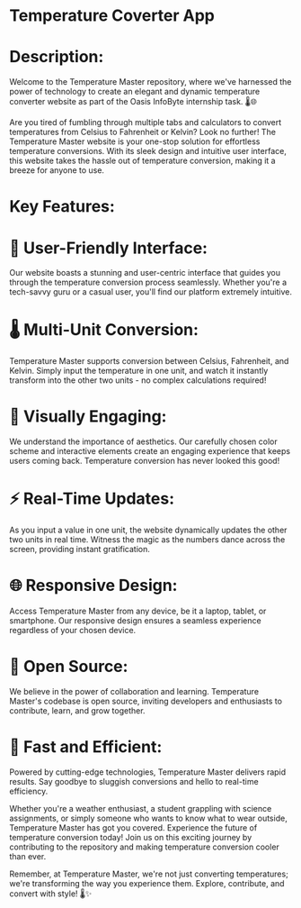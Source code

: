 # Temperature Coverter App

# Description:
Welcome to the Temperature Master repository, where we've harnessed the power of technology to create an elegant and dynamic temperature converter website as part of the Oasis InfoByte internship task. 🌡️🌐

Are you tired of fumbling through multiple tabs and calculators to convert temperatures from Celsius to Fahrenheit or Kelvin? Look no further! The Temperature Master website is your one-stop solution for effortless temperature conversions. With its sleek design and intuitive user interface, this website takes the hassle out of temperature conversion, making it a breeze for anyone to use.

# Key Features:

# 🌟 User-Friendly Interface: 
Our website boasts a stunning and user-centric interface that guides you through the temperature conversion process seamlessly. Whether you're a tech-savvy guru or a casual user, you'll find our platform extremely intuitive.

# 🌡️ Multi-Unit Conversion: 
Temperature Master supports conversion between Celsius, Fahrenheit, and Kelvin. Simply input the temperature in one unit, and watch it instantly transform into the other two units - no complex calculations required!

# 🎨 Visually Engaging: 
We understand the importance of aesthetics. Our carefully chosen color scheme and interactive elements create an engaging experience that keeps users coming back. Temperature conversion has never looked this good!

# ⚡ Real-Time Updates: 
As you input a value in one unit, the website dynamically updates the other two units in real time. Witness the magic as the numbers dance across the screen, providing instant gratification.

# 🌐 Responsive Design: 
Access Temperature Master from any device, be it a laptop, tablet, or smartphone. Our responsive design ensures a seamless experience regardless of your chosen device.

# 🔗 Open Source: 
We believe in the power of collaboration and learning. Temperature Master's codebase is open source, inviting developers and enthusiasts to contribute, learn, and grow together.

# 🚀 Fast and Efficient: 
Powered by cutting-edge technologies, Temperature Master delivers rapid results. Say goodbye to sluggish conversions and hello to real-time efficiency.

Whether you're a weather enthusiast, a student grappling with science assignments, or simply someone who wants to know what to wear outside, Temperature Master has got you covered. Experience the future of temperature conversion today! Join us on this exciting journey by contributing to the repository and making temperature conversion cooler than ever.

Remember, at Temperature Master, we're not just converting temperatures; we're transforming the way you experience them. Explore, contribute, and convert with style! 🌡️✨

